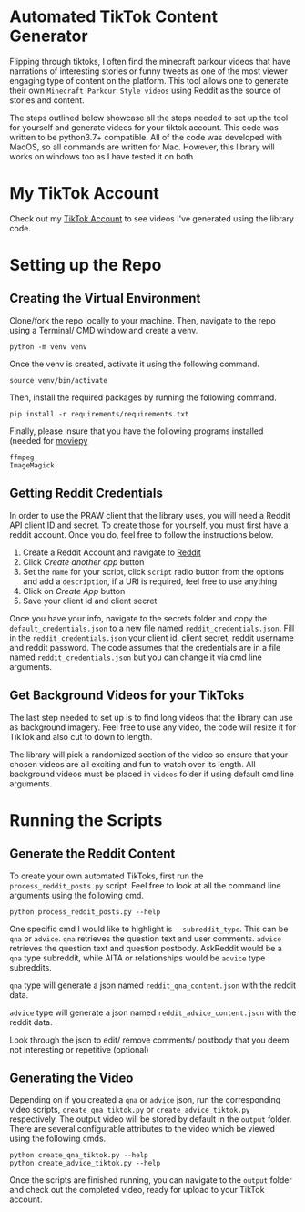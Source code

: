 # Automated TikTok Content Generator

Flipping through tiktoks, I often find the minecraft parkour videos that have narrations of interesting stories or funny tweets as one of the most viewer engaging type of content on the platform. This tool allows one to generate their own `Minecraft Parkour Style videos` using Reddit as the source of stories and content.

The steps outlined below showcase all the steps needed to set up the tool for yourself and generate videos for your tiktok account. This code was written to be python3.7+ compatible. All of the code was developed with MacOS, so all commands are written for Mac. However, this library will works on windows too as I have tested it on both.

# My TikTok Account

Check out my [TikTok Account](https://www.tiktok.com/@dailyreddituploads) to see videos I've generated using the library code.

# Setting up the Repo

## Creating the Virtual Environment

Clone/fork the repo locally to your machine. Then, navigate to the repo using a Terminal/ CMD window and create a venv.

```
python -m venv venv
```

Once the venv is created, activate it using the following command.

```
source venv/bin/activate
```

Then, install the required packages by running the following command.

```
pip install -r requirements/requirements.txt
```

Finally, please insure that you have the following programs installed (needed for [moviepy](https://zulko.github.io/moviepy/install.html)

```
ffmpeg
ImageMagick
```

## Getting Reddit Credentials

In order to use the PRAW client that the library uses, you will need a Reddit API client ID and secret. To create those for yourself, you must first have a reddit account. Once you do, feel free to follow the instructions below.

1. Create a Reddit Account and navigate to [Reddit](https://www.reddit.com/prefs/apps)
2. Click _Create another app_ button
3. Set the `name` for your script, click `script` radio button from the options and add a `description`, if a URI is required, feel free to use anything
4. Click on _Create App_ button
5. Save your client id and client secret

Once you have your info, navigate to the secrets folder and copy the `default_credentials.json` to a new file named `reddit_credentials.json`. Fill in the `reddit_credentials.json` your client id, client secret, reddit username and reddit password. The code assumes that the credentials are in a file named `reddit_credentials.json` but you can change it via cmd line arguments.

## Get Background Videos for your TikToks

The last step needed to set up is to find long videos that the library can use as background imagery. Feel free to use any video, the code will resize it for TikTok and also cut to down to length.

The library will pick a randomized section of the video so ensure that your chosen videos are all exciting and fun to watch over its length. All background videos must be placed in `videos` folder if using default cmd line arguments.

# Running the Scripts

## Generate the Reddit Content

To create your own automated TikToks, first run the `process_reddit_posts.py` script. Feel free to look at all the command line arguments using the following cmd.

```
python process_reddit_posts.py --help
```

One specific cmd I would like to highlight is `--subreddit_type`. This can be `qna` or `advice`. `qna` retrieves the question text and user comments. `advice` retrieves the question text and question postbody. AskReddit would be a `qna` type subreddit, while AITA or relationships would be `advice` type
subreddits.

`qna` type will generate a json named `reddit_qna_content.json` with the reddit data.

`advice` type will generate a json named `reddit_advice_content.json` with the reddit data.

Look through the json to edit/ remove comments/ postbody that you deem not interesting or repetitive (optional)

## Generating the Video

Depending on if you created a `qna` or `advice` json, run the corresponding video scripts, `create_qna_tiktok.py` or `create_advice_tiktok.py` respectively. The output video will be stored by default in the `output` folder. There are several configurable attributes to the video which be viewed using the following cmds.

```
python create_qna_tiktok.py --help
python create_advice_tiktok.py --help
```

Once the scripts are finished running, you can navigate to the `output` folder and check out the completed video, ready for upload to your TikTok account.
